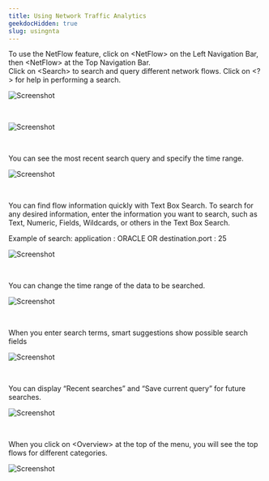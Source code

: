 ```yaml
---
title: Using Network Traffic Analytics
geekdocHidden: true
slug: usingnta
---
```


To use the NetFlow feature, click on \<NetFlow> on the Left Navigation Bar, then \<NetFlow> at the Top Navigation Bar.  
Click on \<Search> to search and query different network flows. Click on \<?> for help in performing a search.


![Screenshot](/cloud_vista/netflow/images/nta1.png)

&nbsp;

![Screenshot](/cloud_vista/netflow/images/Netflow_Help.PNG)

&nbsp;

You can see the most recent search query and specify the time range. 

![Screenshot](/cloud_vista/netflow/images/nta3.png)

&nbsp;


You can find flow information quickly with Text Box Search. To search for any desired information, enter the information you want to search, such as Text, Numeric, Fields, Wildcards, or others in the Text Box Search. 

Example of search: application : ORACLE OR destination.port : 25

![Screenshot](/cloud_vista/netflow/images/nta4.png)

&nbsp;

You can change the time range of the data to be searched.

![Screenshot](/cloud_vista/netflow/images/nta5.png)

&nbsp;

When you enter search terms, smart suggestions show possible search fields

![Screenshot](/cloud_vista/netflow/images/nta6.png)

&nbsp;

You can display “Recent searches” and “Save current query” for future searches.

![Screenshot](/cloud_vista/netflow/images/nta7.png)

&nbsp;

When you click on \<Overview> at the top of the menu, you will see the top flows for different categories.

![Screenshot](/cloud_vista/netflow/images/nta8.png)




